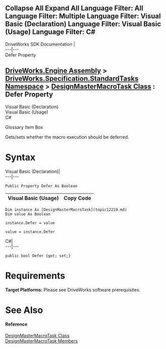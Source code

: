 Collapse All Expand All Language Filter: All  Language Filter: Multiple  Language Filter: Visual Basic (Declaration) Language Filter: Visual Basic (Usage) Language Filter: C#  
---  
DriveWorks SDK Documentation  |   
---|---  
Defer Property   
  
[DriveWorks.Engine Assembly](topic2156.md) > [DriveWorks.Specification.StandardTasks Namespace](topic11896.md) > [DesignMasterMacroTask Class](topic12219.md) : Defer Property  
---  
  
Visual Basic (Declaration)    
Visual Basic (Usage)    
C# 

Glossary Item Box

Gets/sets whether the macro execution should be deferred. 

# Syntax

Visual Basic (Declaration)|   
---|---  
      
    
    Public Property Defer As Boolean  
  
Visual Basic (Usage)| Copy Code  
---|---  
      
    
    Dim instance As [DesignMasterMacroTask](topic12219.md)
    Dim value As Boolean
     
    instance.Defer = value
     
    value = instance.Defer  
  
C#|   
---|---  
      
    
    public bool Defer {get; set;}  
  
# Requirements

**Target Platforms:** Please see DriveWorks software prerequisites.

# See Also

#### Reference

[DesignMasterMacroTask Class](topic12219.md)   
[DesignMasterMacroTask Members](topic12220.md)


